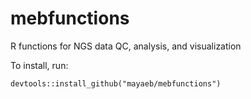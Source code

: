 # mebfunctions
R functions for NGS data QC, analysis, and visualization 


To install, run: 
```
devtools::install_github("mayaeb/mebfunctions")
```
